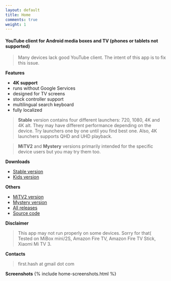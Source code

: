 ```yaml
---
layout: default
title: Home
comments: true
weight: 1
---
```


#### YouTube client for Android media boxes and TV (phones or tablets not supported)

> Many devices lack good YouTube client. The intent of this app is to fix this issue.

**Features**
- **4K support**
- runs without Google Services
- designed for TV screens
- stock controller support
- multilingual search keyboard
- fully localized

> **Stable** version contains four different launchers: 720, 1080, 4K and 4K alt. They may have different performance depending on the device. Try launchers one by one until you find best one. Also, 4K launchers supports QHD and UHD playback.

> **MiTV2** and **Mystery** versions primarily intended for the specific device users but you may try them too.

**Downloads**
- [Stable version]({{site.binaries.unified}})   
- [Kids version]({{site.binaries.kids}})   

**Others**
- [MiTV2 version]({{site.binaries.MiTV2}})   
- [Mystery version]({{site.binaries.MiTV2}})   
- [All releases](https://github.com/yuliskov/SmartYouTubeTV/releases)  
- [Source code](https://github.com/yuliskov/SmartYouTubeTV)  

**Disclaimer**
> This app may not run properly on some devices. Sorry for that(  
> Tested on MiBox mini/2S, Amazon Fire TV, Amazon Fire TV Stick, Xiaomi Mi TV 3.

**Contacts**
> first.hash at gmail dot com

**Screenshots**
{% include home-screenshots.html %}